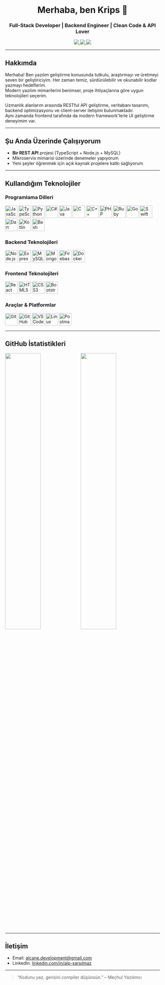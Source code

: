 <h1 align="center">Merhaba, ben Krips 👋</h1>
<h3 align="center">Full-Stack Developer | Backend Engineer | Clean Code & API Lover</h3>

<p align="center">
  <a href="mailto:alcane.development@gmail.com">
    <img src="https://img.shields.io/badge/Email-D14836?style=for-the-badge&logo=gmail&logoColor=white" />
  </a>
  <a href="https://www.linkedin.com/in/alp-sars%C4%B1lmaz-4344b035b">
    <img src="https://img.shields.io/badge/LinkedIn-0A66C2?style=for-the-badge&logo=linkedin&logoColor=white" />
  </a>
  <a href="https://kripsde.com.tr">
    <img src="https://img.shields.io/badge/Portfolio-000?style=for-the-badge&logo=About.me&logoColor=white" />
  </a>
</p>


---

## Hakkımda

Merhaba! Ben yazılım geliştirme konusunda tutkulu, araştırmayı ve üretmeyi seven bir geliştiriciyim. Her zaman temiz, sürdürülebilir ve okunabilir kodlar yazmayı hedeflerim.  
Modern yazılım mimarilerini benimser, proje ihtiyaçlarına göre uygun teknolojileri seçerim.  

Uzmanlık alanlarım arasında RESTful API geliştirme, veritabanı tasarımı, backend optimizasyonu ve client-server iletişimi bulunmaktadır.  
Aynı zamanda frontend tarafında da modern framework'lerle UI geliştirme deneyimim var.

---

## Şu Anda Üzerinde Çalışıyorum

- **Bir REST API** projesi (TypeScript + Node.js + MySQL)
- Mikroservis mimarisi üzerinde denemeler yapıyorum
- Yeni şeyler öğrenmek için açık kaynak projelere katkı sağlıyorum

---

## Kullandığım Teknolojiler

### Programlama Dilleri

<p>
  <img src="https://cdn.jsdelivr.net/gh/devicons/devicon/icons/javascript/javascript-original.svg" title="JavaScript" width="40" />
  <img src="https://cdn.jsdelivr.net/gh/devicons/devicon/icons/typescript/typescript-original.svg" title="TypeScript" width="40" />
  <img src="https://cdn.jsdelivr.net/gh/devicons/devicon/icons/python/python-original.svg" title="Python" width="40" />
  <img src="https://cdn.jsdelivr.net/gh/devicons/devicon/icons/csharp/csharp-original.svg" title="C#" width="40" />
  <img src="https://cdn.jsdelivr.net/gh/devicons/devicon/icons/java/java-original.svg" title="Java" width="40" />
  <img src="https://cdn.jsdelivr.net/gh/devicons/devicon/icons/c/c-original.svg" title="C" width="40" />
  <img src="https://cdn.jsdelivr.net/gh/devicons/devicon/icons/cplusplus/cplusplus-original.svg" title="C++" width="40" />
  <img src="https://cdn.jsdelivr.net/gh/devicons/devicon/icons/php/php-original.svg" title="PHP" width="40" />
  <img src="https://cdn.jsdelivr.net/gh/devicons/devicon/icons/ruby/ruby-original.svg" title="Ruby" width="40" />
  <img src="https://cdn.jsdelivr.net/gh/devicons/devicon/icons/go/go-original.svg" title="Go" width="40" />
  <img src="https://cdn.jsdelivr.net/gh/devicons/devicon/icons/swift/swift-original.svg" title="Swift" width="40" />
  <img src="https://cdn.jsdelivr.net/gh/devicons/devicon/icons/dart/dart-original.svg" title="Dart" width="40" />
  <img src="https://cdn.jsdelivr.net/gh/devicons/devicon/icons/kotlin/kotlin-original.svg" title="Kotlin" width="40" />
  <img src="https://cdn.jsdelivr.net/gh/devicons/devicon/icons/bash/bash-original.svg" title="Bash" width="40" />
</p>

### Backend Teknolojileri

<p>
  <img src="https://cdn.jsdelivr.net/gh/devicons/devicon/icons/nodejs/nodejs-original.svg" title="Node.js" width="40"/>
  <img src="https://cdn.jsdelivr.net/gh/devicons/devicon/icons/express/express-original.svg" title="Express.js" width="40"/>
  <img src="https://cdn.jsdelivr.net/gh/devicons/devicon/icons/mysql/mysql-original.svg" title="MySQL" width="40"/>
  <img src="https://cdn.jsdelivr.net/gh/devicons/devicon/icons/mongodb/mongodb-original.svg" title="MongoDB" width="40"/>
  <img src="https://cdn.jsdelivr.net/gh/devicons/devicon/icons/firebase/firebase-plain.svg" title="Firebase" width="40"/>
  <img src="https://cdn.jsdelivr.net/gh/devicons/devicon/icons/docker/docker-original.svg" title="Docker" width="40"/>
</p>

### Frontend Teknolojileri

<p>
  <img src="https://cdn.jsdelivr.net/gh/devicons/devicon/icons/react/react-original.svg" title="React" width="40"/>
  <img src="https://cdn.jsdelivr.net/gh/devicons/devicon/icons/html5/html5-original.svg" title="HTML5" width="40"/>
  <img src="https://cdn.jsdelivr.net/gh/devicons/devicon/icons/css3/css3-original.svg" title="CSS3" width="40"/>
  <img src="https://cdn.jsdelivr.net/gh/devicons/devicon/icons/bootstrap/bootstrap-original.svg" title="Bootstrap" width="40"/>
</p>

### Araçlar & Platformlar

<p>
  <img src="https://cdn.jsdelivr.net/gh/devicons/devicon/icons/git/git-original.svg" title="Git" width="40"/>
  <img src="https://cdn.jsdelivr.net/gh/devicons/devicon/icons/github/github-original.svg" title="GitHub" width="40"/>
  <img src="https://cdn.jsdelivr.net/gh/devicons/devicon/icons/vscode/vscode-original.svg" title="VSCode" width="40"/>
  <img src="https://cdn.jsdelivr.net/gh/devicons/devicon/icons/linux/linux-original.svg" title="Linux" width="40"/>
  <img src="https://cdn.jsdelivr.net/gh/devicons/devicon/icons/postman/postman-original.svg" title="Postman" width="40"/>
</p>

---

## GitHub İstatistikleri

<p align="left">
  <img src="https://github-readme-stats.vercel.app/api?username=alpsarsilmaz&show_icons=true&theme=default" width="48%" />
  <img src="https://github-readme-stats.vercel.app/api/top-langs/?username=alpsarsilmaz&layout=compact&theme=default" width="48%" />
</p>

---

## İletişim

- Email: alcane.development@gmail.com 
- LinkedIn: [linkedin.com/in/alp-sarsılmaz](www.linkedin.com/in/alp-sarsılmaz-4344b035b)  

---

> “Kodunu yaz, gerisini compiler düşünsün.” – Meçhul Yazılımcı

